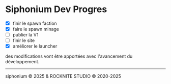 # Siphonium Dev Progres

- [x] finir le spawn faction
- [x] faire le spawn minage
- [ ] publier la V1
- [ ] finir le site
- [x] améliorer le launcher

des modifications vont être apportées avec l'avancement du développement.

---

siphonium © 2025 & ROCKNITE STUDIO © 2020-2025
